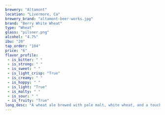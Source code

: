 ```yaml
---
brewery: "Altamont"
location: "Livermore, Ca"
brewery_brand: "altamont-beer-works.jpg"
brand: "Berry White Wheat"
type: "Wheat"
glass: "pilsner.png"
alcohol: "4.7%"
ibu: "20"
tap_order: "104"
price: "6"
flavor_profile:
 - is_bitter: " "
 - is_strong: " "
 - is_sweet: " "
 - is_light_crisp: "True"
 - is_creamy: " "
 - is_hoppy: " "
 - is_light: "True"
 - is_malty: " "
 - is_sour: " "
 - is_fruity: "True"
long_desc: "A wheat ale brewed with pale malt, white wheat, and a touch of Munich; finished with natural fruit puree. This beer finishes dry, mellow, crisp, and fruity for those hot summer days."
---
```

